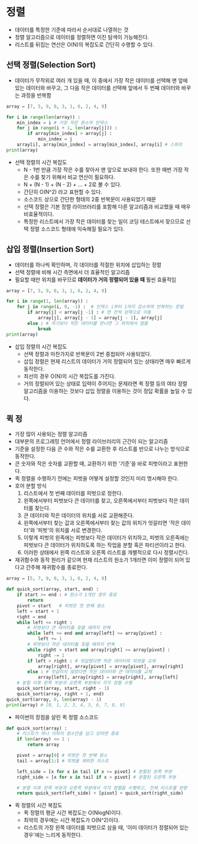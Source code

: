 # 정렬

- 데이터를 특정한 기준에 따라서 순서대로 나열하는 것
- 정렬 알고리즘으로 데이터를 정렬하면 이진 탐색이 가능해진다.
- 리스트를 뒤집는 연산은 O(N)의 복잡도로 간단히 수행할 수 있다.

## 선택 정렬(Selection Sort)

- 데이터가 무작위로 여러 개 있을 때, 이 중에서 가장 작은 데이터를 선택해 맨 앞에 있는 데이터와 바꾸고, 그 다음 작은 데이터를 선택해 앞에서 두 번째 데이터와 바꾸는 과정을 반복함

```py
array = [7, 5, 9, 0, 3, 1, 6, 2, 4, 8]

for i in range(len(array)) :
    min_index = i # 가장 작은 원소의 인덱스
    for j in range(i + 1, len(array[j])) :
        if array[min_index] > array[j] :
            min_index = j
    array[i], array[min_index] = array[min_index], array[i] # 스와프
print(array)
```

- 선택 정렬의 시간 복잡도
  - N - 1번 만큼 가장 작은 수를 찾아서 맨 앞으로 보내야 한다. 또한 매번 가장 작은 수를 찾기 위해서 비교 연산이 필요하다.
  - N + (N - 1) + (N - 2) + ... + 2로 볼 수 있다.
  - 간단히 O(N^2) 라고 표현할 수 있다.
  - 소스코드 상으로 간단한 형태의 2중 반복문이 사용되었기 때문
  - 선택 정렬은 기본 정렬 라이브러리를 포함해 다른 알고리즘과 비교했을 때 매우 비효율적이다.
  - 특정한 리스트에서 가장 작은 데이터를 찾는 일이 코딩 테스트에서 잦으므로 선택 정렬 소스코드 형태에 익숙해질 필요가 있다.

## 삽입 정렬(Insertion Sort)

- 데이터를 하나씩 확인하며, 각 데이터를 적절한 위치에 삽입하는 정렬
- 선택 정렬에 비해 시간 측면에서 더 효율적인 알고리즘
- 필요할 때만 위치를 바꾸므로 **데이터가 거의 정렬되어 있을 때** 훨씬 효율적임

```py
array = [7, 5, 9, 0, 3, 1, 6, 2, 4, 8]

for i in range(1, len(array)) :
    for j in range(i, 0, -1) :  # 인덱스 i부터 1까지 감소하며 반복하는 문법
        if array[j] < array[j -1] : # 한 칸씩 왼쪽으로 이동
            array[j], array[j - 1] = array[j - 1], array[j]
        else : # 자기보다 작은 데이터를 만나면 그 위치에서 멈춤
            break
print(array)
```

- 삽입 정렬의 시간 복잡도
  - 선택 정렬과 마찬가지로 반복문이 2번 중첩되어 사용되었다.
  - 삽입 정렬은 현재 리스트의 데이터가 거의 정렬되어 있는 상태라면 매우 빠르게 동작한다.
  - 최선의 경우 O(N)의 시간 복잡도를 가진다.
  - 거의 정렬되어 있는 상태로 입력이 주어지는 문제라면 퀵 정렬 등의 여타 정렬 알고리즘을 이용하는 것보다 삽입 정렬을 이용하는 것이 정답 확률을 높일 수 있다.

## 퀵 정

- 가장 많이 사용되는 정렬 알고리즘
- 대부분의 프로그래밍 언어에서 정렬 라이브러리의 근간이 되는 알고리즘
- 기준을 설정한 다음 큰 수와 작은 수를 교환한 후 리스트를 반으로 나누는 방식으로 동작한다.
- 큰 숫자와 작은 숫자를 교환할 때, 교환하기 위한 '기준'을 바로 피벗이라고 표현한다.
- 퀵 정렬을 수행하기 전에는 피벗을 어떻게 설정할 것인지 미리 명시해야 한다.
- 호어 분할 방식
  1. 리스트에서 첫 번째 데이터를 피벗으로 정한다.
  2. 왼쪽에서부터 피벗보다 큰 데이터를 찾고, 오른쪽에서부터 피벗보다 작은 데이터를 찾는다.
  3. 큰 데이터와 작은 데이터의 위치를 서로 교환해준다.
  4. 왼쪽에서부터 찾는 값과 오른쪽에서부터 찾는 값의 위치가 엇갈리면 '작은 데이터'와 '피벗'의 위치를 서로 변경한다.
  5. 이렇게 피벗의 왼족에는 피벗보다 작은 데이터가 위치하고, 피벗의 오른족에는 피벗보다 큰 데이터가 위치하도록 하는 작업을 분할 혹은 파티션이라고 한다.
  6. 이러한 상태에서 왼쪽 리스트와 오른쪽 리스트를 개별적으로 다시 정렬시킨다.
- 재귀함수와 동작 원리가 같으며 현재 리스트의 원소가 1개라면 이미 정렬이 되어 있다고 간주해 재귀함수를 종료한다.

```py
array = [5, 7, 9, 0, 3, 1, 6, 2, 4, 8]

def quick_sort(array, start, end) :
    if start >= end : # 원소가 1개인 경우 종료
        return
    pivot = start   # 피벗은 첫 번째 원소
    left = start + 1
    right = end
    while left <= right :
        # 피벗보다 큰 데이터를 찾을 때까지 반복
        while left <= end and array[left] <= array[pivot] :
            left += 1
        # 피벗보다 작은 데이터를 찾을 때까지 반복
        while right > start and array[right] >= array[pivot] :
            right -= 1
        if left > right : # 엇갈렸다면 작은 데이터와 피벗을 교체
            array[right], array[pivot] = array[pivot], array[right]
        else : # 엇갈리지 않았다면 작은 데이터와 큰 데이터를 교체
            array[left], array[right] = array[right], array[left]
    # 분할 이후 왼쪽 부분과 오른쪽 부분에서 각각 정렬 수행
    quick_sort(array, start, right - 1)
    quick_sort(array, right + 1, end)
quick_sort(array, 0, len(array) - 1)
print(array) # [0, 1, 2, 3, 4, 5, 6, 7, 8, 9]
```

- 파이썬의 장점을 살린 퀵 정렬 소스코드

```py
def quick_sort(array) :
    # 리스트가 하나 이하의 원소만을 담고 있따면 종료
    if len(array) <= 1 :
        return array

    pivot = array[0] # 피벗은 첫 번째 원소
    tail = array[1:] # 피벗을 제외한 리스트

    left_side = [x for x in tail if x <= pivot] # 분할된 왼쪽 부분
    right_side = [x for x in tail if x > pivot] # 분할된 오른쪽 부분

    # 분할 이후 왼쪽 부분과 오른쪽 부분에서 각각 정렬을 수행하고, 전체 리스트를 반환
    return quick_sort(left_side) + [pivot] + quick_sort(right_side)

```

- 퀵 정렬의 시간 복잡도
  - 퀵 정렬의 평균 시간 복잡도는 O(NlogN)이다.
  - 최악의 경우에는 시간 복잡도가 O(N^2)이다.
  - 리스트의 가장 왼쪽 데이터를 피벗으로 삼을 때, '이미 데이터가 정렬되어 있는 경우'에는 느리게 동작한다.
